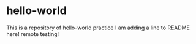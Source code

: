 # hello-world
This is a repository of hello-world practice
I am adding a line to README here!
remote testing!